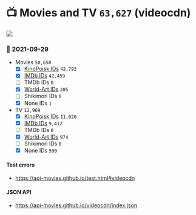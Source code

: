 # :tv: Movies and TV `63,627` (videocdn)

<a href="https://API-Movies.github.io"><img src="https://API-Movies.github.io/banner.png?cache"></a>

### :date: 2021-09-29
- Movies `50,658`
  - [x] <a href="https://API-Movies.github.io/videocdn/movie_kinopoisk_ids.json">KinoPoisk IDs</a> `42,793`
  - [x] <a href="https://API-Movies.github.io/videocdn/movie_imdb_ids.json">IMDb IDs</a> `42,459`
  - [ ] TMDb IDs `0`
  - [x] <a href="https://API-Movies.github.io/videocdn/movie_world_art_ids.json">World-Art IDs</a> `205`
  - [ ] Shikimori IDs `0`
  - [x] None IDs `1`
- TV `12,969`
  - [x] <a href="https://API-Movies.github.io/videocdn/tv_kinopoisk_ids.json">KinoPoisk IDs</a> `11,020`
  - [x] <a href="https://API-Movies.github.io/videocdn/tv_imdb_ids.json">IMDb IDs</a> `9,412`
  - [ ] TMDb IDs `0`
  - [x] <a href="https://API-Movies.github.io/videocdn/tv_world_art_ids.json">World-Art IDs</a> `974`
  - [ ] Shikimori IDs `0`
  - [x] None IDs `590`
#### Test errors
- <a href='https://api-movies.github.io/test.html#videocdn'>https://api-movies.github.io/test.html#videocdn</a>
#### JSON API
- <a href='https://api-movies.github.io/videocdn/index.json'>https://api-movies.github.io/videocdn/index.json</a>
